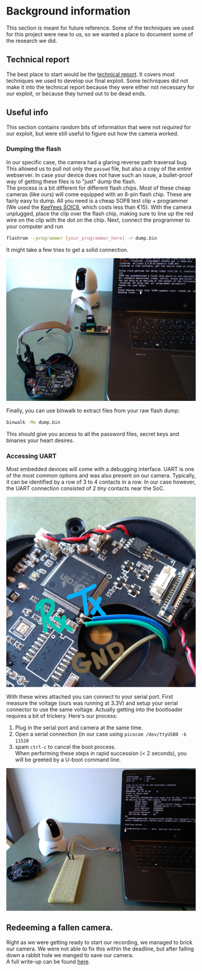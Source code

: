 # Background information

This section is meant for future reference. Some of the techniques we used for this project were new to us, so we wanted a place to document some of the research we did.  

## Technical report
The best place to start would be the [technical report](report.pdf). It covers most techniques we used to develop our final exploit. Some techniques did not make it into the technical report because they were either not necessary for _our_ exploit, or because they turned out to be dead ends.

## Useful info
This section contains random bits of information that were not _required_ for our exploit, but were still useful to figure out how the camera worked.
### Dumping the flash
In our specific case, the camera had a glaring reverse path traversal bug. This allowed us to pull not only the `passwd` file, but also a copy of the _entire_ webserver. In case your device does not have such an issue, a bullet-proof way of getting these files is to "just" dump the flash.  
The process is a bit different for different flash chips. Most of these cheap cameras (like ours) will come equipped with an 8-pin flash chip. These are fairly easy to dump. All you need is a cheap SOP8 test clip + programmer (We used the [KeeYees SOIC8](https://www.amazon.com/KeeYees-SOIC8-EEPROM-CH341A-Programmer/dp/B07SHSL9X9), which costs less than €15).
With the camera unplugged, place the clip over the flash chip, making sure to line up the red wire on the clip with the dot on the chip. Next, connect the programmer to your computer and run
```bash
flashrom --programmer [your_programmer_here] -r dump.bin
```
It might take a few tries to get a solid connection.  

![An example of a successful dump](res/dump_flash.jpg "An example of a successful dump")  

Finally, you can use binwalk to extract files from your raw flash dump:
```bash
binwalk -Me dump.bin
```
This should give you access to all the password files, secret keys and binaries your heart desires.

### Accessing UART
Most embedded devices will come with a debugging interface. UART is one of the most common options and was also present on our camera. Typically, it can be identified by a row of 3 to 4 contacts in a row. In our case however, the UART connection consisted of 2 _tiny_ contacts near the SoC.  

![Some very average soldering work](res/UART_pads.jpg "Some very average soldering work")  

With these wires attached you can connect to your serial port. First measure the voltage (ours was running at 3.3V) and setup your serial connector to use the same voltage. Actually getting into the bootloader requires a bit of trickery. Here's our process:  
1. Plug in the serial port and camera at the same time.
1. Open a serial connection (in our case using `picocom /dev/ttyUSB0 -b 11520`
1. spam `ctrl-c` to cancel the boot process.  
When performing these steps in rapid succession (< 2 seconds), you will be greeted by a U-boot command line.  

![UART setup](res/uboot_uart.jpg "UART setup")  

## Redeeming a fallen camera.

Right as we were getting ready to start our recording, we managed to brick our camera. We were not able to fix this within the deadline, but after falling down a rabbit hole we manged to save our camera.  
A full write-up can be found [here](content/redemption.md).
